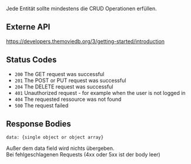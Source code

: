 Jede Entität sollte mindestens die CRUD Operationen erfüllen.

## Externe API
https://developers.themoviedb.org/3/getting-started/introduction

## Status Codes
- `200` The GET request was successful
- `201` The POST or PUT request was successful
- `204` The DELETE request was successful
- `401` Unauthorized request - for example when the user is not logged in
- `404` The requested ressource was not found
- `500` The request failed

## Response Bodies

    data: {single object or object array}

Außer dem data field wird nichts übergeben.  
Bei fehlgeschlagenen Requests (4xx oder 5xx ist der body leer)